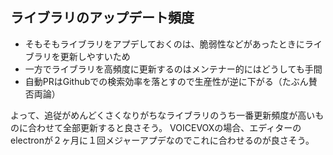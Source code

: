 ## ライブラリのアップデート頻度

* そもそもライブラリをアプデしておくのは、脆弱性などがあったときにライブラリを更新しやすいため
* 一方でライブラリを高頻度に更新するのはメンテナー的にはどうしても手間
* 自動PRはGithubでの検索効率を落とすので生産性が逆に下がる（たぶん賛否両論）

よって、追従がめんどくさくなりがちなライブラリのうち一番更新頻度が高いものに合わせて全部更新すると良さそう。
VOICEVOXの場合、エディターのelectronが２ヶ月に１回メジャーアプデなのでこれに合わせるのが良さそう。
